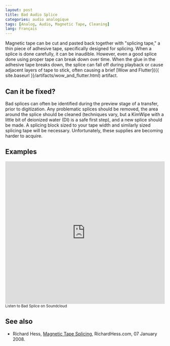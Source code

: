 ```yaml
---
layout: post
title: Bad Audio Splice
categories: audio analogique
tags: [Analog, Audio, Magnetic Tape, Cleaning]
lang: Français
---
```


Magnetic tape can be cut and pasted back together with "splicing tape," a thin piece of adhesive tape, specifically designed for splicing. When a splice is done carefully, it can be inaudible. However, even a good splice done using proper tape can break down over time. When the glue in the adhesive tape breaks down, the splice can fall off during playback or cause adjacent layers of tape to stick, often causing a brief [Wow and Flutter]({{ site.baseurl }}/artifacts/wow_and_flutter.html) artifact.

## Can it be fixed?

Bad splices can often be identified during the preview stage of a transfer, prior to digitization. Any problematic splices should be removed, the area around the splice should be cleaned (techniques vary, but a KimWipe with a little bit of deionized water (DI) is a safe first step), and a new splice should be made. A splicing block sized to your tape width and similarly sized splicing tape will be necessary. Unfortunately, these supplies are becoming harder to acquire.

## Examples

<iframe width="100%" height="450" scrolling="no" frameborder="no" src="https://w.soundcloud.com/player/?url=https%3A//api.soundcloud.com/tracks/97896884&amp;auto_play=false&amp;hide_related=false&amp;show_comments=true&amp;show_user=true&amp;show_reposts=false&amp;visual=true"></iframe>
<sub>Listen to Bad Splice on Soundcloud</sub>

## See also

* Richard Hess, [Magnetic Tape Splicing](http://richardhess.com/notes/2008/01/07/magnetic-tape-splicing/), RichardHess.com, 07 January 2008.

